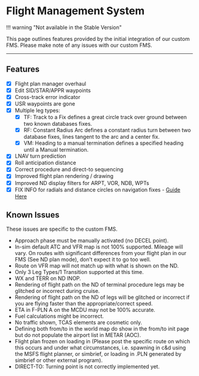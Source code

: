 # Flight Management System

!!! warning "Not available in the Stable Version"

This page outlines features provided by the initial integration of our custom FMS. Please make note of any issues with our custom FMS.

---

## Features

- [x] Flight plan manager overhaul
- [x] Edit SID/STAR/APPR waypoints
- [x] Cross-track error indicator
- [x] USR waypoints are gone
- [x] Multiple leg types:
    - [x] TF: Track to a Fix defines a great circle track over ground between two known databases fixes.
    - [x] RF: Constant Radius Arc defines a constant radius turn between two database fixes, lines tangent to the arc and a center fix.
    - [x] VM: Heading to a manual termination defines a specified heading until a Manual termination.
- [x] LNAV turn prediction
- [x] Roll anticipation distance
- [x] Correct procedure and direct-to sequencing
- [x] Improved flight plan rendering / drawing
- [x] Improved ND display filters for  ARPT, VOR, NDB, WPTs
- [x] FIX INFO for radials and distance circles on navigation fixes - [Guide Here](fixinfo.md)

## Known Issues

These issues are specific to the custom FMS.

- Approach phase must be manually activated (no DECEL point).
- In-sim default ATC and VFR map is not 100% supported. Mileage will vary. On routes with significant differences from your flight plan in our FMS (See ND plan mode), don't expect it to go too well.
- Route on VFR map will not match up with what is shown on the ND.
- Only 3 Leg Types/1 Transition supported at this time.
- WX and TERR on ND INOP.
- Rendering of flight path on the ND of terminal procedure legs may be glitched or incorrect during cruise.
- Rendering of flight path on the ND of legs will be glitched or incorrect if you are flying faster than the appropriate/correct speed.
- ETA in F-PLN A on the MCDU may not be 100% accurate.
- Fuel calculations might be incorrect.
- No traffic shown, TCAS elements are cosmetic only.
- Defining both from/to in the world map do show in the from/to init page but do not populate the airport list in METAR (AOC).
- Flight plan frozen on loading in (Please post the specific route on which this occurs and under what circumstances, i.e. spawning in c&d using the MSFS flight planner, or simbrief, or loading in .PLN generated by simbrief or other external program).
- DIRECT-TO: Turning point is not correctly implemented yet.